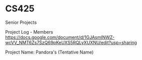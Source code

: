 # CS425
Senior Projects

Project Log - Members https://docs.google.com/document/d/1GJAsmINWZ-wcVV_NMT6Zs7SzQ69pKeUXS5RQLyXUXNU/edit?usp=sharing

Project Name: Pandora's (Tentative Name)
